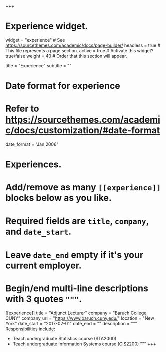 +++
# Experience widget.
widget = "experience"  # See https://sourcethemes.com/academic/docs/page-builder/
headless = true  # This file represents a page section.
active = true  # Activate this widget? true/false
weight = 40  # Order that this section will appear.

title = "Experience"
subtitle = ""

# Date format for experience
#   Refer to https://sourcethemes.com/academic/docs/customization/#date-format
date_format = "Jan 2006"

# Experiences.
#   Add/remove as many `[[experience]]` blocks below as you like.
#   Required fields are `title`, `company`, and `date_start`.
#   Leave `date_end` empty if it's your current employer.
#   Begin/end multi-line descriptions with 3 quotes `"""`.
[[experience]]
  title = "Adjunct Lecturer"
  company = "Baruch College, CUNY"
  company_url = "https://www.baruch.cuny.edu/"
  location = "New York"
  date_start = "2017-02-01"
  date_end = ""
  description = """
  Responsibilities include:
  
  * Teach undergraduate Statistics course (STA2000)
  * Teach undergraduate Information Systems course (CIS2200)
  """
+++
